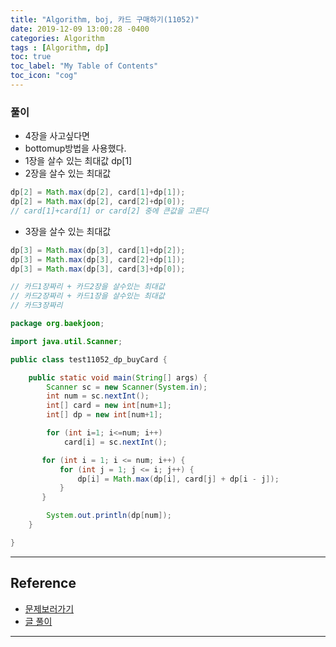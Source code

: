 ```yaml
---
title: "Algorithm, boj, 카드 구매하기(11052)"
date: 2019-12-09 13:00:28 -0400
categories: Algorithm
tags : [Algorithm, dp]
toc: true
toc_label: "My Table of Contents"
toc_icon: "cog"
---
```


### 풀이
- 4장을 사고싶다면
- bottomup방법을 사용했다.
- 1장을 살수 있는 최대값 dp[1]
- 2장을 살수 있는 최대값
```java
dp[2] = Math.max(dp[2], card[1]+dp[1]);
dp[2] = Math.max(dp[2], card[2]+dp[0]);
// card[1]+card[1] or card[2] 중에 큰값을 고른다
```
- 3장을 살수 있는 최대값
```java
dp[3] = Math.max(dp[3], card[1]+dp[2]);
dp[3] = Math.max(dp[3], card[2]+dp[1]);
dp[3] = Math.max(dp[3], card[3]+dp[0]);

// 카드1장짜리 + 카드2장을 살수있는 최대값
// 카드2장짜리 + 카드1장을 살수있는 최대값
// 카드3장짜리
```



```java
package org.baekjoon;

import java.util.Scanner;

public class test11052_dp_buyCard {

	public static void main(String[] args) {
		Scanner sc = new Scanner(System.in);
		int num = sc.nextInt();
		int[] card = new int[num+1];
		int[] dp = new int[num+1];

		for (int i=1; i<=num; i++)
			card[i] = sc.nextInt();

	   for (int i = 1; i <= num; i++) {
	       for (int j = 1; j <= i; j++) {
	           dp[i] = Math.max(dp[i], card[j] + dp[i - j]);
	       }
	   }

		System.out.println(dp[num]);
	}

}
```

---
## Reference
- [문제보러가기](https://www.acmicpc.net/problem/11052)
- [글 풀이](https://plplim.tistory.com/10)

---
